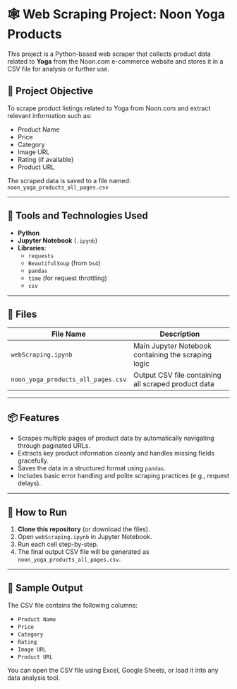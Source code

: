 # 🕸️ Web Scraping Project: Noon Yoga Products

This project is a Python-based web scraper that collects product data related to **Yoga** from the Noon.com e-commerce website and stores it in a CSV file for analysis or further use.

## 📌 Project Objective

To scrape product listings related to Yoga from Noon.com and extract relevant information such as:
- Product Name
- Price
- Category
- Image URL
- Rating (if available)
- Product URL

The scraped data is saved to a file named:  
`noon_yoga_products_all_pages.csv`

---

## 🧰 Tools and Technologies Used

- **Python**
- **Jupyter Notebook** (`.ipynb`)
- **Libraries**:
  - `requests`
  - `BeautifulSoup` (from `bs4`)
  - `pandas`
  - `time` (for request throttling)
  - `csv`

---

## 📂 Files

| File Name                        | Description |
|----------------------------------|-------------|
| `webScraping.ipynb`              | Main Jupyter Notebook containing the scraping logic |
| `noon_yoga_products_all_pages.csv` | Output CSV file containing all scraped product data |

---

## 📦 Features

- Scrapes multiple pages of product data by automatically navigating through paginated URLs.
- Extracts key product information cleanly and handles missing fields gracefully.
- Saves the data in a structured format using `pandas`.
- Includes basic error handling and polite scraping practices (e.g., request delays).

---

## 🚀 How to Run

1. **Clone this repository** (or download the files).
2. Open `webScraping.ipynb` in Jupyter Notebook.
3. Run each cell step-by-step.
4. The final output CSV file will be generated as `noon_yoga_products_all_pages.csv`.

---

## 📝 Sample Output

The CSV file contains the following columns:

- `Product Name`
- `Price`
- `Category`
- `Rating`
- `Image URL`
- `Product URL`

You can open the CSV file using Excel, Google Sheets, or load it into any data analysis tool.


